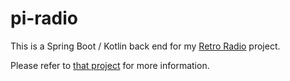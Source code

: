 # pi-radio

This is a Spring Boot / Kotlin back end for my [Retro Radio](https://github.com/mboyers/retro-radio)
project.

Please refer to [that project](https://github.com/mboyers/retro-radio) for more information.